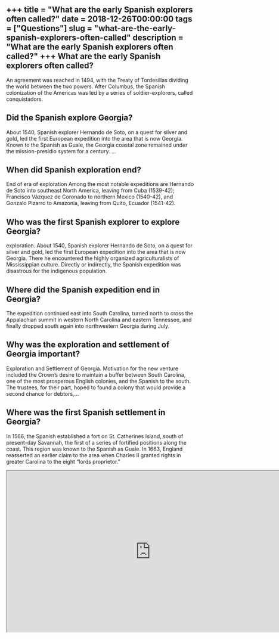 +++
title = "What are the early Spanish explorers often called?"
date = 2018-12-26T00:00:00
tags = ["Questions"]
slug = "what-are-the-early-spanish-explorers-often-called"
description = "What are the early Spanish explorers often called?"
+++
What are the early Spanish explorers often called?
--------------------------------------------------

An agreement was reached in 1494, with the Treaty of Tordesillas dividing the world between the two powers. After Columbus, the Spanish colonization of the Americas was led by a series of soldier-explorers, called conquistadors.

Did the Spanish explore Georgia?
--------------------------------

About 1540, Spanish explorer Hernando de Soto, on a quest for silver and gold, led the first European expedition into the area that is now Georgia. Known to the Spanish as Guale, the Georgia coastal zone remained under the mission-presidio system for a century. …

When did Spanish exploration end?
---------------------------------

End of era of exploration Among the most notable expeditions are Hernando de Soto into southeast North America, leaving from Cuba (1539-42); Francisco Vázquez de Coronado to northern Mexico (1540-42), and Gonzalo Pizarro to Amazonia, leaving from Quito, Ecuador (1541-42).

Who was the first Spanish explorer to explore Georgia?
------------------------------------------------------

exploration. About 1540, Spanish explorer Hernando de Soto, on a quest for silver and gold, led the first European expedition into the area that is now Georgia. There he encountered the highly organized agriculturalists of Mississippian culture. Directly or indirectly, the Spanish expedition was disastrous for the indigenous population.

Where did the Spanish expedition end in Georgia?
------------------------------------------------

The expedition continued east into South Carolina, turned north to cross the Appalachian summit in western North Carolina and eastern Tennessee, and finally dropped south again into northwestern Georgia during July.

Why was the exploration and settlement of Georgia important?
------------------------------------------------------------

Exploration and Settlement of Georgia. Motivation for the new venture included the Crown’s desire to maintain a buffer between South Carolina, one of the most prosperous English colonies, and the Spanish to the south. The trustees, for their part, hoped to found a colony that would provide a second chance for debtors,…

Where was the first Spanish settlement in Georgia?
--------------------------------------------------

In 1566, the Spanish established a fort on St. Catherines Island, south of present-day Savannah, the first of a series of fortified positions along the coast. This region was known to the Spanish as Guale. In 1663, England reasserted an earlier claim to the area when Charles II granted rights in greater Carolina to the eight “lords proprietor.”

<iframe allow="accelerometer; autoplay; clipboard-write; encrypted-media; gyroscope; picture-in-picture" allowfullscreen="" class="__youtube_prefs__  epyt-is-override  no-lazyload" data-no-lazy="1" data-origheight="433" data-origwidth="770" data-skipgform_ajax_framebjll="" height="433" id="_ytid_29379" loading="lazy" src="https://www.youtube.com/embed/yOMx4Edz3Pk?enablejsapi=1&autoplay=0&cc_load_policy=0&cc_lang_pref=&iv_load_policy=1&loop=0&modestbranding=0&rel=1&fs=1&playsinline=0&autohide=2&theme=dark&color=red&controls=1&" title="YouTube player" width="770"></iframe>